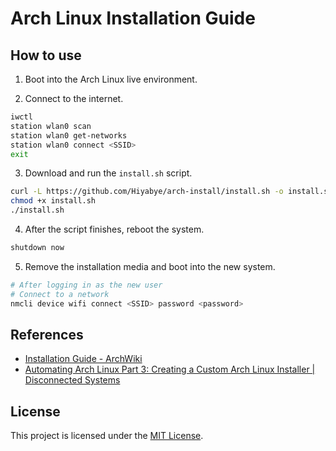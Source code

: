 # Arch Linux Installation Guide

## How to use

1. Boot into the Arch Linux live environment.

2. Connect to the internet.

```bash
iwctl
station wlan0 scan
station wlan0 get-networks
station wlan0 connect <SSID>
exit
```

3. Download and run the `install.sh` script.

```bash
curl -L https://github.com/Hiyabye/arch-install/install.sh -o install.sh
chmod +x install.sh
./install.sh
```

4. After the script finishes, reboot the system.

```bash
shutdown now
```

5. Remove the installation media and boot into the new system.

```bash
# After logging in as the new user
# Connect to a network
nmcli device wifi connect <SSID> password <password>
```

## References

- [Installation Guide - ArchWiki](https://wiki.archlinux.org/title/Installation_guide)
- [Automating Arch Linux Part 3: Creating a Custom Arch Linux Installer | Disconnected Systems](https://disconnected.systems/blog/archlinux-installer/#setting-variables-and-collecting-user-input)

## License

This project is licensed under the [MIT License](LICENSE).